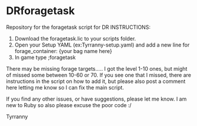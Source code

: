# DRforagetask
Repository for the foragetask script for DR
INSTRUCTIONS:
1. Download the foragetask.lic to your scripts folder.
2. Open your Setup YAML (ex:Tyrranny-setup.yaml) and add a new line for forage_container: {your bag name here}
3. In game type ;foragetask

There may be missing forage targets..... I got the level 1-10 ones, but might of missed some between 10-60 or 70. If you see one that I missed, there are instructions in the script on how to add it, but please also post a comment here letting me know so I can fix the main script.

If you find any other issues, or have suggestions, please let me know. I am new to Ruby so also please excuse the poor code :/

Tyrranny

